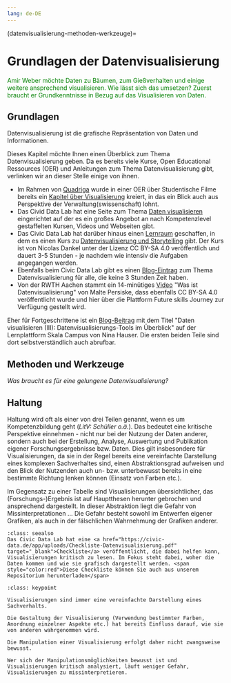 ```yaml
---
lang: de-DE
---
```


(datenvisualisierung-methoden-werkzeuge)=
# Grundlagen der Datenvisualisierung

<span style="color:green">Amir Weber möchte Daten zu Bäumen, zum Gießverhalten und einige weitere ansprechend visualisieren. Wie lässt sich das umsetzen? Zuerst braucht er Grundkenntnisse in Bezug auf das Visualisieren von Daten.</span>


## Grundlagen

Datenvisualisierung ist die grafische Repräsentation von Daten und Informationen.

Dieses Kapitel möchte Ihnen einen Überblick zum Thema Datenvisualisierung geben. Da es bereits viele Kurse, Open Educational Ressources (OER) und Anleitungen zum Thema Datenvisualisierung gibt, verlinken wir an dieser Stelle einige von ihnen. 

- Im Rahmen von <a href="https://www.quadriga-dk.de/de/" target="_blank">Quadriga</a> wurde in einer OER über Studentische Filme bereits ein <a href="https://quadriga-dk.github.io/Bewegtes-Bild-Fallstudie-2/auswertung/visualisierung.html" target="_blank">Kapitel über Visualisierung</a> kreiert, in das ein Blick auch aus Perspektive der Verwaltung(swissenschaft) lohnt.
- Das Civid Data Lab hat eine Seite zum Thema <a href="https://civic-data.de/datenlebenszyklus/daten-visualisieren/" target="_blank">Daten visualisieren</a> eingerichtet auf der es ein großes Angebot an nach Kompetenzlevel gestaffelten Kursen, Videos und Webseiten gibt.
- Das Civic Data Lab hat darüber hinaus einen <a href="https://moodle.gi.de/moodle/" target="_blank">Lernraum</a> geschaffen, in dem es einen Kurs zu <a href="https://moodle.gi.de/moodle/enrol/index.php?id=16" target="_blank">Datenvisualisierung und Storytelling</a> gibt. Der Kurs ist von Nicolas Dankel unter der Lizenz CC BY-SA 4.0 veröffentlich und dauert 3-5 Stunden - je nachdem wie intensiv die Aufgaben angegangen werden.
- Ebenfalls beim Civic Data Lab gibt es einen <a href="https://civic-data.de/datenvisualisierung-einfuehrung/" target="_blank">Blog-Eintrag</a> zum Thema Datenvisualisierung für alle, die keine 3 Stunden Zeit haben.
- Von der RWTH Aachen stammt ein 14-minütiges <a href="https://future-skills-journey.de/was-ist-datenvisualisierung?show_status_form=1" target="_blank">Video</a> "Was ist Datenvisualisierung" von Malte Persiske, dass ebenfalls CC BY-SA 4.0 veröffentlicht wurde und hier über die Plattform Future skills Journey zur Verfügung gestellt wird.

Eher für Fortgeschrittene ist ein <a href="https://www.skala-campus.org/artikel/tipps-daten-visualisieren-excel/" target="_blank">Blog-Beitrag</a> mit dem Titel "Daten visualisieren (III): Datenvisualisierungs-Tools im Überblick" auf der Lernplattform Skala Campus von Nina Hauser. Die ersten beiden Teile sind dort selbstverständlich auch abrufbar.



## Methoden und Werkzeuge

*Was braucht es für eine gelungene Datenvisualisierung?*


## Haltung

Haltung wird oft als einer von drei Teilen genannt, wenn es um Kompetenzbildung geht (*LitV: Schüller o.ä.*). Das bedeutet eine kritische Perspektive einnehmen - nicht nur bei der Nutzung der Daten anderer, sondern auch bei der Erstellung, Analyse, Auswertung und Publikation eigener Forschungsergebnisse bzw. Daten. Dies gilt insbesondere für Visualisierungen, da sie in der Regel bereits eine vereinfachte Darstellung eines komplexen Sachverhaltes sind, einen Abstraktionsgrad aufweisen und den Blick der Nutzenden auch un- bzw. unterbewusst bereits in eine bestimmte Richtung lenken können (Einsatz von Farben etc.). 

Im Gegensatz zu einer Tabelle sind Visualisierungen übersichtlicher, das (Forschungs-)Ergebnis ist auf Hauptthesen herunter gebrochen und ansprechend dargestellt. In dieser Abstraktion liegt die Gefahr von Missinterpretationen ... Die Gefahr besteht sowohl im Entwerfen eigener Grafiken, als auch in der fälschlichen Wahrnehmung der Grafiken anderer.


```{admonition} zusätzliche Materialien
:class: seealso
Das Civic Data Lab hat eine <a href="https://civic-data.de/app/uploads/Checkliste-Datenvisualisierung.pdf" target="_blank">Checkliste</a> veröffentlicht, die dabei helfen kann, Visualisierungen kritisch zu lesen. Im Fokus steht dabei, woher die Daten kommen und wie sie grafisch dargestellt werden. <span style="color:red">Diese Checkliste können Sie auch aus unserem Repositorium herunterladen</span> 
```


```{admonition} Was Sie mitnehmen sollten
:class: keypoint

Visualisierungen sind immer eine vereinfachte Darstellung eines Sachverhalts.

Die Gestaltung der Visualisierung (Verwendung bestimmter Farben, Anordnung einzelner Aspekte etc.) hat bereits Einfluss darauf, wie sie von anderen wahrgenommen wird.

Die Manipulation einer Visualisierung erfolgt daher nicht zwangsweise bewusst. 

Wer sich der Manipulationsmöglichkeiten bewusst ist und Visualisierungen kritisch analysiert, läuft weniger Gefahr, Visualisierungen zu missinterpretieren.
```


